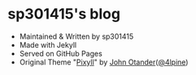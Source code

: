 
# sp301415's blog

- Maintained & Written by sp301415
- Made with Jekyll
- Served on GitHub Pages
-  Original Theme "[Pixyll](https://github.com/johnotander/pixyll)" by [John Otander](http://johnotander.com)([@4lpine](https://twitter.com/4lpine))
